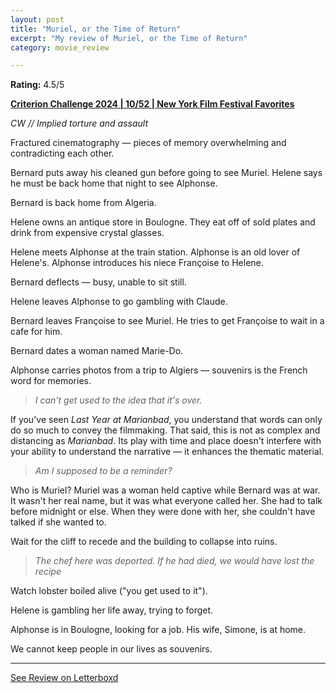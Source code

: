 ```yaml
---
layout: post
title: "Muriel, or the Time of Return"
excerpt: "My review of Muriel, or the Time of Return"
category: movie_review

---
```


**Rating:** 4.5/5

<b><a href="https://boxd.it/qWjuA/detail" title="Criterion Challenge 2024 | 10/52 | New York Film Festival Favorites">Criterion Challenge 2024 | 10/52 | New York Film Festival Favorites</a></b>

<i>CW // Implied torture and assault</i>

Fractured cinematography — pieces of memory overwhelming and contradicting each other.

Bernard puts away his cleaned gun before going to see Muriel. Helene says he must be back home that night to see Alphonse.

Bernard is back home from Algeria.

Helene owns an antique store in Boulogne. They eat off of sold plates and drink from expensive crystal glasses.

Helene meets Alphonse at the train station. Alphonse is an old lover of Helene's. Alphonse introduces his niece Françoise to Helene.

Bernard deflects — busy, unable to sit still.

Helene leaves Alphonse to go gambling with Claude.

Bernard leaves Françoise to see Muriel. He tries to get Françoise to wait in a cafe for him.

Bernard dates a woman named Marie-Do.

Alphonse carries photos from a trip to Algiers — souvenirs is the French word for memories.

<blockquote><i>I can't get used to the idea that it's over.</i></blockquote>
If you've seen <i>Last Year at Marianbad</i>, you understand that words can only do so much to convey the filmmaking. That said, this is not as complex and distancing as <i>Marianbad</i>. Its play with time and place doesn't interfere with your ability to understand the narrative — it enhances the thematic material.

<blockquote><i>Am I supposed to be a reminder?</i></blockquote>
Who is Muriel? Muriel was a woman held captive while Bernard was at war. It wasn't her real name, but it was what everyone called her. She had to talk before midnight or else. When they were done with her, she couldn't have talked if she wanted to.

Wait for the cliff to recede and the building to collapse into ruins.

<blockquote><i>The chef here was deported. If he had died, we would have lost the recipe</i></blockquote>
Watch lobster boiled alive ("you get used to it").

Helene is gambling her life away, trying to forget.

Alphonse is in Boulogne, looking for a job. His wife, Simone, is at home.

We cannot keep people in our lives as souvenirs.

<hr>

[See Review on Letterboxd](https://boxd.it/5Y1sfl)
